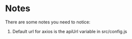 # Notes

There are some notes you need to notice:

1. Default url for axios is the apiUrl variable in src/config.js